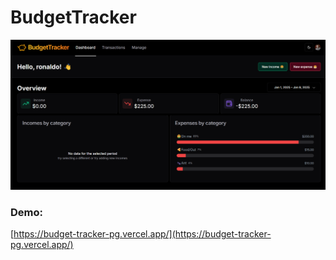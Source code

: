 # BudgetTracker

![budget-tracker](budget-tracker.png)

### Demo:

[https://budget-tracker-pg.vercel.app/](https://budget-tracker-pg.vercel.app/)
